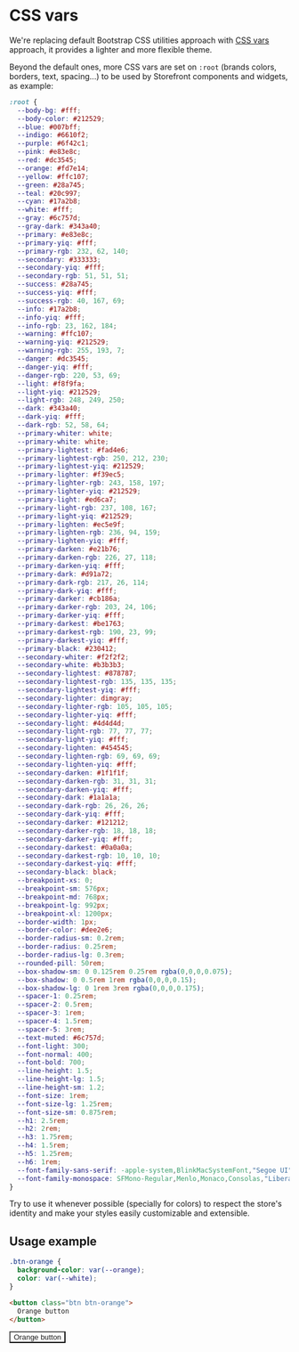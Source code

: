 # CSS vars

We're replacing default Bootstrap CSS utilities approach with [CSS vars](https://developer.mozilla.org/docs/Web/CSS/var) approach, it provides a lighter and more flexible theme.

Beyond the default ones, more CSS vars are set on `:root` (brands colors, borders, text, spacing...) to be used by Storefront components and widgets, as example:

```css
:root {
  --body-bg: #fff;
  --body-color: #212529;
  --blue: #007bff;
  --indigo: #6610f2;
  --purple: #6f42c1;
  --pink: #e83e8c;
  --red: #dc3545;
  --orange: #fd7e14;
  --yellow: #ffc107;
  --green: #28a745;
  --teal: #20c997;
  --cyan: #17a2b8;
  --white: #fff;
  --gray: #6c757d;
  --gray-dark: #343a40;
  --primary: #e83e8c;
  --primary-yiq: #fff;
  --primary-rgb: 232, 62, 140;
  --secondary: #333333;
  --secondary-yiq: #fff;
  --secondary-rgb: 51, 51, 51;
  --success: #28a745;
  --success-yiq: #fff;
  --success-rgb: 40, 167, 69;
  --info: #17a2b8;
  --info-yiq: #fff;
  --info-rgb: 23, 162, 184;
  --warning: #ffc107;
  --warning-yiq: #212529;
  --warning-rgb: 255, 193, 7;
  --danger: #dc3545;
  --danger-yiq: #fff;
  --danger-rgb: 220, 53, 69;
  --light: #f8f9fa;
  --light-yiq: #212529;
  --light-rgb: 248, 249, 250;
  --dark: #343a40;
  --dark-yiq: #fff;
  --dark-rgb: 52, 58, 64;
  --primary-whiter: white;
  --primary-white: white;
  --primary-lightest: #fad4e6;
  --primary-lightest-rgb: 250, 212, 230;
  --primary-lightest-yiq: #212529;
  --primary-lighter: #f39ec5;
  --primary-lighter-rgb: 243, 158, 197;
  --primary-lighter-yiq: #212529;
  --primary-light: #ed6ca7;
  --primary-light-rgb: 237, 108, 167;
  --primary-light-yiq: #212529;
  --primary-lighten: #ec5e9f;
  --primary-lighten-rgb: 236, 94, 159;
  --primary-lighten-yiq: #fff;
  --primary-darken: #e21b76;
  --primary-darken-rgb: 226, 27, 118;
  --primary-darken-yiq: #fff;
  --primary-dark: #d91a72;
  --primary-dark-rgb: 217, 26, 114;
  --primary-dark-yiq: #fff;
  --primary-darker: #cb186a;
  --primary-darker-rgb: 203, 24, 106;
  --primary-darker-yiq: #fff;
  --primary-darkest: #be1763;
  --primary-darkest-rgb: 190, 23, 99;
  --primary-darkest-yiq: #fff;
  --primary-black: #230412;
  --secondary-whiter: #f2f2f2;
  --secondary-white: #b3b3b3;
  --secondary-lightest: #878787;
  --secondary-lightest-rgb: 135, 135, 135;
  --secondary-lightest-yiq: #fff;
  --secondary-lighter: dimgray;
  --secondary-lighter-rgb: 105, 105, 105;
  --secondary-lighter-yiq: #fff;
  --secondary-light: #4d4d4d;
  --secondary-light-rgb: 77, 77, 77;
  --secondary-light-yiq: #fff;
  --secondary-lighten: #454545;
  --secondary-lighten-rgb: 69, 69, 69;
  --secondary-lighten-yiq: #fff;
  --secondary-darken: #1f1f1f;
  --secondary-darken-rgb: 31, 31, 31;
  --secondary-darken-yiq: #fff;
  --secondary-dark: #1a1a1a;
  --secondary-dark-rgb: 26, 26, 26;
  --secondary-dark-yiq: #fff;
  --secondary-darker: #121212;
  --secondary-darker-rgb: 18, 18, 18;
  --secondary-darker-yiq: #fff;
  --secondary-darkest: #0a0a0a;
  --secondary-darkest-rgb: 10, 10, 10;
  --secondary-darkest-yiq: #fff;
  --secondary-black: black;
  --breakpoint-xs: 0;
  --breakpoint-sm: 576px;
  --breakpoint-md: 768px;
  --breakpoint-lg: 992px;
  --breakpoint-xl: 1200px;
  --border-width: 1px;
  --border-color: #dee2e6;
  --border-radius-sm: 0.2rem;
  --border-radius: 0.25rem;
  --border-radius-lg: 0.3rem;
  --rounded-pill: 50rem;
  --box-shadow-sm: 0 0.125rem 0.25rem rgba(0,0,0,0.075);
  --box-shadow: 0 0.5rem 1rem rgba(0,0,0,0.15);
  --box-shadow-lg: 0 1rem 3rem rgba(0,0,0,0.175);
  --spacer-1: 0.25rem;
  --spacer-2: 0.5rem;
  --spacer-3: 1rem;
  --spacer-4: 1.5rem;
  --spacer-5: 3rem;
  --text-muted: #6c757d;
  --font-light: 300;
  --font-normal: 400;
  --font-bold: 700;
  --line-height: 1.5;
  --line-height-lg: 1.5;
  --line-height-sm: 1.2;
  --font-size: 1rem;
  --font-size-lg: 1.25rem;
  --font-size-sm: 0.875rem;
  --h1: 2.5rem;
  --h2: 2rem;
  --h3: 1.75rem;
  --h4: 1.5rem;
  --h5: 1.25rem;
  --h6: 1rem;
  --font-family-sans-serif: -apple-system,BlinkMacSystemFont,"Segoe UI",Roboto,"Helvetica Neue",Arial,"Noto Sans",sans-serif,"Apple Color Emoji","Segoe UI Emoji","Segoe UI Symbol","Noto Color Emoji";
  --font-family-monospace: SFMono-Regular,Menlo,Monaco,Consolas,"Liberation Mono","Courier New",monospace;
}
```

Try to use it whenever possible (specially for colors) to respect the store's identity and make your styles easily customizable and extensible.

## Usage example

```css
.btn-orange {
  background-color: var(--orange);
  color: var(--white);
}
```

```html
<button class="btn btn-orange">
  Orange button
</button>
```

<div class="demo">
  <button class="btn btn-orange">
    Orange button
  </button>
</div>

<style>
  .demo .btn-orange {
    background-color: var(--orange);
    color: var(--white);
  }
</style>
